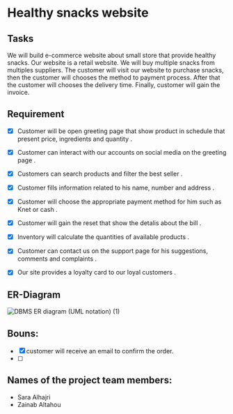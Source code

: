 # Healthy snacks website 

## Tasks

We will build e-commerce website about small store that provide healthy snacks.  Our website is a retail website. We will buy multiple snacks from multiples suppliers.  The customer will visit our website to purchase snacks, then the customer will chooses the method to payment process. After that the customer will chooses the delivery time. Finally, customer will gain the invoice.


## Requirement
- [x] Customer will be open greeting page that show product in schedule that present price, ingredients and quantity .

- [x] Customer can interact with our accounts on social media on the greeting page . 

- [x] Customers can search products and filter the best seller  .  

- [x] Customer fills information related to his  name, number and address . 

- [x] Customer will choose the appropriate payment method for him such as Knet or cash . 

- [x] Customer will gain the reset that show the detalis about the bill .

- [x] Inventory will calculate the quantities of available products . 

- [x] Customer can contact us on the support page for his suggestions, comments and complaints . 

- [x] Our site provides a loyalty card to our loyal customers .

## ER-Diagram



![DBMS ER diagram (UML notation) (1)](https://user-images.githubusercontent.com/93180512/147454969-6b52bd2f-76fb-4a75-ad43-147ddd39efc4.png)

## Bouns:
- [x] customer will receive an email to confirm the order.
- [ ] 

## Names of the project team members:
- Sara Alhajri
- Zainab Altahou
